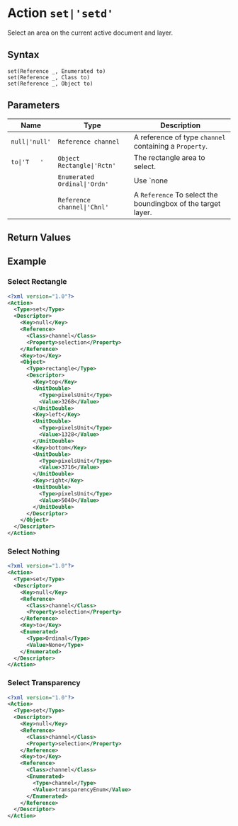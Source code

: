 # Action `set|'setd'`

Select an area on the current active document and layer.

## Syntax

```
set(Reference _, Enumerated to)
set(Reference _, Class to)
set(Reference _, Object to)
```

## Parameters

| Name | Type | Description
| --- | --- | --- |
`null\|'null'` | `Reference channel` | A reference of type `channel` containing a `Property`.
`to\|'T   '` | `Object Rectangle\|'Rctn'` | The rectangle area to select.  
|  | `Enumerated Ordinal\|'Ordn'` | Use `none|'None'` to remove the current selection.
|  | `Reference channel\|'Chnl'` | A `Reference` To select the boundingbox of the target layer.

## Return Values


## Example
### Select Rectangle
```xml
<?xml version="1.0"?>
<Action>
  <Type>set</Type>
  <Descriptor>
    <Key>null</Key>
    <Reference>
      <Class>channel</Class>
      <Property>selection</Property>
    </Reference>
    <Key>to</Key>
    <Object>
      <Type>rectangle</Type>
      <Descriptor>
        <Key>top</Key>
        <UnitDouble>
          <Type>pixelsUnit</Type>
          <Value>3268</Value>
        </UnitDouble>
        <Key>left</Key>
        <UnitDouble>
          <Type>pixelsUnit</Type>
          <Value>1328</Value>
        </UnitDouble>
        <Key>bottom</Key>
        <UnitDouble>
          <Type>pixelsUnit</Type>
          <Value>3716</Value>
        </UnitDouble>
        <Key>right</Key>
        <UnitDouble>
          <Type>pixelsUnit</Type>
          <Value>5040</Value>
        </UnitDouble>
      </Descriptor>
    </Object>
  </Descriptor>
</Action>
```
### Select Nothing
```xml
<?xml version="1.0"?>
<Action>
  <Type>set</Type>
  <Descriptor>
    <Key>null</Key>
    <Reference>
      <Class>channel</Class>
      <Property>selection</Property>
    </Reference>
    <Key>to</Key>
    <Enumerated>
      <Type>Ordinal</Type>
      <Value>None</Type>
    </Enumerated>
  </Descriptor>
</Action>
```
### Select Transparency
```xml
<?xml version="1.0"?>
<Action>
  <Type>set</Type>
  <Descriptor>
    <Key>null</Key>
    <Reference>
      <Class>channel</Class>
      <Property>selection</Property>
    </Reference>
    <Key>to</Key>
    <Reference>
      <Class>channel</Class>
      <Enumerated>
        <Type>channel</Type>
      	<Value>transparencyEnum</Value>
      </Enumerated>
    </Reference>
  </Descriptor>
</Action>
```
